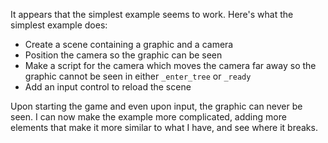 It appears that the simplest example seems to work. Here's what the simplest example does:

* Create a scene containing a graphic and a camera
* Position the camera so the graphic can be seen
* Make a script for the camera which moves the camera far away so the graphic cannot be seen in either `_enter_tree` or `_ready`
* Add an input control to reload the scene

Upon starting the game and even upon input, the graphic can never be seen. I can now make the example more complicated, adding more elements that make it more similar to what I have, and see where it breaks.
